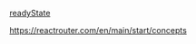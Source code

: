 [readyState](https://developer.mozilla.org/en-US/docs/Web/API/Document/readyState)

https://reactrouter.com/en/main/start/concepts
